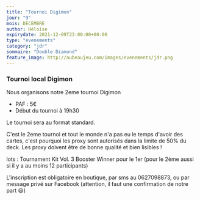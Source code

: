 ```yaml
---
title: "Tournoi Digimon"
jour: "9"
mois: DECEMBRE
author: Héloïse
expirydate: 2021-12-09T23:00:00+00:00
type: "evenements"
category: "jdr"
sommaire: "Double Diamond"
feature_image: http://aubeaujeu.com/images/evenements/jdr.png
---
```

### Tournoi local Digimon

Nous organisons notre 2eme tournoi Digimon

* PAF : 5€
* Début du tournoi à 19h30

Le tournoi sera au format standard.

C'est le 2eme tournoi et tout le monde n'a pas eu le temps d'avoir des cartes, c'est pourquoi les proxy sont autorisés dans la limite de 50% du deck. Les proxy doivent être de bonne qualité et bien lisibles !

lots :
Tournament Kit Vol. 3
Booster Winner pour le 1er (pour le 2ème aussi si il y a au moins 12 participants)

L'inscription est obligatoire en boutique, par sms au 0627098873, ou par message privé sur Facebook (attention, il faut une confirmation de notre part 😃)
